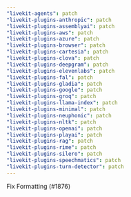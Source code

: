 ```yaml
---
"livekit-agents": patch
"livekit-plugins-anthropic": patch
"livekit-plugins-assemblyai": patch
"livekit-plugins-aws": patch
"livekit-plugins-azure": patch
"livekit-plugins-browser": patch
"livekit-plugins-cartesia": patch
"livekit-plugins-clova": patch
"livekit-plugins-deepgram": patch
"livekit-plugins-elevenlabs": patch
"livekit-plugins-fal": patch
"livekit-plugins-gladia": patch
"livekit-plugins-google": patch
"livekit-plugins-groq": patch
"livekit-plugins-llama-index": patch
"livekit-plugins-minimal": patch
"livekit-plugins-neuphonic": patch
"livekit-plugins-nltk": patch
"livekit-plugins-openai": patch
"livekit-plugins-playai": patch
"livekit-plugins-rag": patch
"livekit-plugins-rime": patch
"livekit-plugins-silero": patch
"livekit-plugins-speechmatics": patch
"livekit-plugins-turn-detector": patch
---
```


Fix Formatting (#1876)
